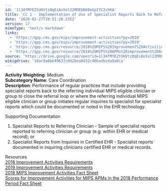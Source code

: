 ```yaml
---
id: '1l34fMYEZtUHVtzOqEiAs5ol22MOEbNX6eGpIYC2shKA'
title: 'CC 1 - Implementation of Use of Specialist Reports Back to Referring Clinician or Group to Close Referral Loop'
date: '2020-02-27T20:51:28.235Z'
version: 17
mimeType: 'text/x-markdown'
links:
  - 'https://qpp.cms.gov/mips/improvement-activities?py=2018'
  - 'https://qpp.cms.gov/mips/improvement-activities?py=2019'
  - 'https://qpp.cms.gov/resource/2018%20MIPS%20Improvement%20Activities%20Fact%20Sheet'
  - 'https://qpp.cms.gov/resource/2018%20MIPS%20APMs%20improvement%20Activities%20scores%20fact%20sheet'
source: 'https://drive.google.com/open?id=1l34fMYEZtUHVtzOqEiAs5ol22MOEbNX6eGpIYC2shKA'
wikigdrive: '18ac9a8be49637c0d2bea8d32c40badbcda9a0ca'
---
```





**Activity Weighting**: Medium  
**Subcategory Name**: Care Coordination  
**Description**: Performance of regular practices that include providing specialist reports back to the referring individual MIPS eligible clinician or group to close the referral loop or where the referring individual MIPS eligible clinician or group initiates regular inquiries to specialist for specialist reports which could be documented or noted in the EHR technology.




Supporting Documentation
1. Specialist Reports to Referring Clinician - Sample of specialist reports reported to referring clinician or group (e.g. within EHR or medical record); or 
2. Specialist Reports from Inquiries in Certified EHR - Specialist reports documented in inquiring clinicians certified EHR or medical records.




Resources  
[2018 Improvement Activities Requirements](https://qpp.cms.gov/mips/improvement-activities?py=2018)  
[2019 Improvement Activities Requirements](https://qpp.cms.gov/mips/improvement-activities?py=2019)  
[2018 MIPS Improvement Activities Fact Sheet](https://qpp.cms.gov/resource/2018%20MIPS%20Improvement%20Activities%20Fact%20Sheet)  
[Scores for Improvement Activities for MIPS APMs in the 2018 Performance Period Fact Sheet](https://qpp.cms.gov/resource/2018%20MIPS%20APMs%20improvement%20Activities%20scores%20fact%20sheet)
